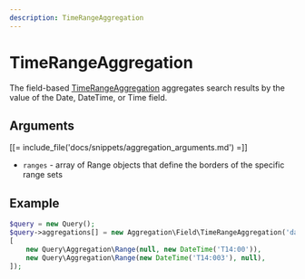 ```yaml
---
description: TimeRangeAggregation
---
```


# TimeRangeAggregation

The field-based [TimeRangeAggregation](/api/php_api/php_api_reference/classes/Ibexa-Contracts-Core-Repository-Values-Content-Query-Aggregation-Field-TimeRangeAggregation.html) aggregates search results by the value of the Date, DateTime, or Time field.

## Arguments

[[= include_file('docs/snippets/aggregation_arguments.md') =]]
- `ranges` - array of Range objects that define the borders of the specific range sets

## Example

``` php
$query = new Query();
$query->aggregations[] = new Aggregation\Field\TimeRangeAggregation('date', 'event', 'event_time',
[
    new Query\Aggregation\Range(null, new DateTime('T14:00')),
    new Query\Aggregation\Range(new DateTime('T14:003'), null),
]);
```
